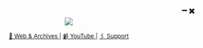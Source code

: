 <div align="right">
  <b>  ➖ ✖️</b>
</div>

<div align="center">
  
<img src="https://readme-typing-svg.demolab.com?font=Fira+Code&pause=1000&color=54F724&random=false&width=435&lines=%24+hello+friend+!;%24+you+can+call+me+zoul;%24+thanks+for+stopping+by+XD"/>

<sub><a href="https://zoul.spacelegion.org">🔖 Web & Archives  </a> |  <a href="https://www.youtube.com/@zoulx32/videos">📹 YouTube  </a> | <a href="https://ko-fi.com/mrmittens64">🖇️ Support</a> </a> </sub>

  </div>
